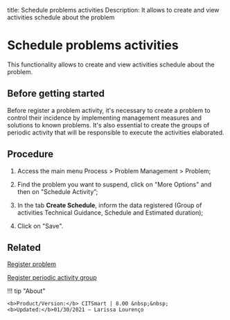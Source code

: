 title: Schedule problems activities
Description: It allows to create and view activities schedule about the problem
# Schedule problems activities

This functionality allows to create and view activities schedule about the problem.

Before getting started
----------------

Before register a problem activity, it's necessary to create a problem to
control their incidence by implementing management measures and solutions
to known problems. It's also essential to create the groups of periodic activity
that will be responsible to execute the activities elaborated.

Procedure
------------

1.  Access the main menu Process \>
    Problem Management \> Problem;

2.  Find the problem you want to suspend, click on "More Options" and then on
    "Schedule Activity”;

3.  In the tab **Create Schedule**, inform the data registered (Group of activities
    Technical Guidance, Schedule and Estimated duration);

4.  Click on "Save".

Related
------------

[Register problem](/en-us/citsmart-platform-8/processes/problem/use/register-problem.html)	

[Register periodic activity group](/en-us/citsmart-platform-8/additional-features/automation-of-operation/configuration/periodic-activity-group.html)

!!! tip "About"

    <b>Product/Version:</b> CITSmart | 8.00 &nbsp;&nbsp;
    <b>Updated:</b>01/30/2021 – Larissa Lourenço

